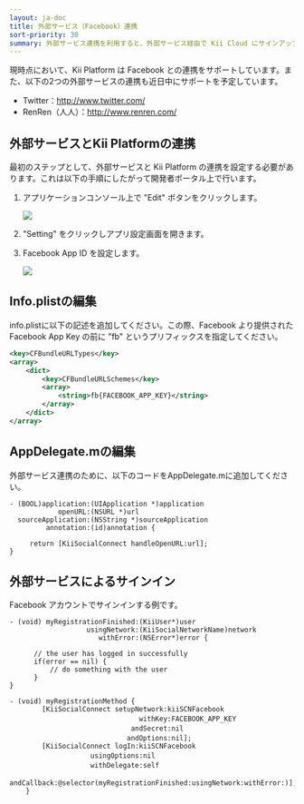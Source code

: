 ```yaml
---
layout: ja-doc
title: 外部サービス（Facebook）連携
sort-priority: 30
summary: 外部サービス連携を利用すると、外部サービス経由で Kii Cloud にサインアップ・サインインすることができます。例えば既に Facebook のアカウントを持つユーザに対して、このアカウント経由でサインアップやサインインを提供する事が可能になります。
---
```

現時点において、Kii Platform は Facebook との連携をサポートしています。また、以下の2つの外部サービスの連携も近日中にサポートを予定しています。

* Twitter：http://www.twitter.com/
* RenRen（人人）：http://www.renren.com/

## 外部サービスとKii Platformの連携

最初のステップとして、外部サービスと Kii Platform の連携を設定する必要があります。これは以下の手順にしたがって開発者ポータル上で行います。

1. アプリケーションコンソール上で "Edit" ボタンをクリックします。

    ![](01.png)
1. "Setting" をクリックしアプリ設定画面を開きます。
1. Facebook App ID を設定します。

    ![](02.png)

## Info.plistの編集

info.plistに以下の記述を追加してください。この際、Facebook より提供された Facebook App Key の前に "fb" というプリフィックスを指定してください。

```xml
<key>CFBundleURLTypes</key>
<array>
    <dict>
        <key>CFBundleURLSchemes</key>
        <array>
            <string>fb{FACEBOOK_APP_KEY}</string>
        </array>
    </dict>
</array>
```

## AppDelegate.mの編集

外部サービス連携のために、以下のコードをAppDelegate.mに追加してください。

```objc
- (BOOL)application:(UIApplication *)application
            openURL:(NSURL *)url
  sourceApplication:(NSString *)sourceApplication
         annotation:(id)annotation {

     return [KiiSocialConnect handleOpenURL:url];
}
```

## 外部サービスによるサインイン

Facebook アカウントでサインインする例です。

```objc
- (void) myRegistrationFinished:(KiiUser*)user
                   usingNetwork:(KiiSocialNetworkName)network
                      withError:(NSError*)error {

      // the user has logged in successfully
      if(error == nil) {
          // do something with the user
      }
}

- (void) myRegistrationMethod {
        [KiiSocialConnect setupNetwork:kiiSCNFacebook
                         　　　  withKey:FACEBOOK_APP_KEY
                　　　         andSecret:nil
                  　　　      andOptions:nil];
        [KiiSocialConnect logIn:kiiSCNFacebook
             　　　  usingOptions:nil
             　　　  withDelegate:self
               　　　 andCallback:@selector(myRegistrationFinished:usingNetwork:withError:)];
    }
```
